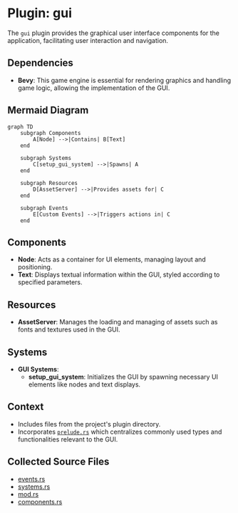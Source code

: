 # Plugin: gui

The `gui` plugin provides the graphical user interface components for the application, facilitating user interaction and navigation.

## Dependencies
- **Bevy**: This game engine is essential for rendering graphics and handling game logic, allowing the implementation of the GUI.

## Mermaid Diagram
```mermaid
graph TD
    subgraph Components
        A[Node] -->|Contains| B[Text]
    end

    subgraph Systems
        C[setup_gui_system] -->|Spawns| A
    end

    subgraph Resources
        D[AssetServer] -->|Provides assets for| C
    end

    subgraph Events
        E[Custom Events] -->|Triggers actions in| C
    end
```

## Components
- **Node**: Acts as a container for UI elements, managing layout and positioning.
- **Text**: Displays textual information within the GUI, styled according to specified parameters.

## Resources
- **AssetServer**: Manages the loading and managing of assets such as fonts and textures used in the GUI.

## Systems
- **GUI Systems**:
  - **setup_gui_system**: Initializes the GUI by spawning necessary UI elements like nodes and text displays.

## Context
- Includes files from the project's plugin directory.
- Incorporates [`prelude.rs`](https://github.com/CuddlyBunion341/hello-bevy/blob/main/src/client/prelude.rs) which centralizes commonly used types and functionalities relevant to the GUI.

## Collected Source Files
- [events.rs](https://github.com/CuddlyBunion341/hello-bevy/blob/main/src/client/gui/events.rs)
- [systems.rs](https://github.com/CuddlyBunion341/hello-bevy/blob/main/src/client/gui/systems.rs)
- [mod.rs](https://github.com/CuddlyBunion341/hello-bevy/blob/main/src/client/gui/mod.rs)
- [components.rs](https://github.com/CuddlyBunion341/hello-bevy/blob/main/src/client/gui/components.rs)
